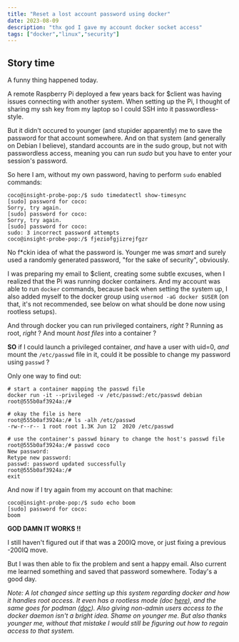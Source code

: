 ```yaml
---
title: "Reset a lost account password using docker"
date: 2023-08-09
description: "thx god I gave my account docker socket access"
tags: ["docker","linux","security"]
---
```



## Story time 

A funny thing happened today. 

A remote Raspberry Pi deployed a few years back for $client was having issues connecting with another system. 
When setting up the Pi, I thought of sharing my ssh key from my laptop so I could SSH into it passwordless-style.

But it didn't occured to younger (and stupider apparently) me to save the password for that account somewhere.
And on that system (and generally on Debian I believe), standard accounts are in the sudo group, but not with passwordless access, meaning you can run _sudo_ but you have to enter your session's password.

So here I am, without my own password, having to perform `sudo` enabled commands:

```
coco@insight-probe-pop:/$ sudo timedatectl show-timesync
[sudo] password for coco: 
Sorry, try again.
[sudo] password for coco: 
Sorry, try again.
[sudo] password for coco: 
sudo: 3 incorrect password attempts
coco@insight-probe-pop:/$ fjeziofgjizrejfgzr
```

No f*ckin idea of what the password is. Younger me was _smart_ and surely used a randomly generated password, "for the sake of security", obviously. 

I was preparing my email to $client, creating some subtle excuses, when I realized that the Pi was running docker containers.
And my account was able to run `docker` commands, because back when setting the system up, I also added myself to the docker group using `usermod -aG docker $USER` (on that, it's not recommended, see below on what should be done now using rootless setups). 

And through docker you can run privileged containers, _right_ ?  Running as root, _right_ ? And mount _host files_ into a container ?

**SO** if I could launch a privileged container, _and_ have a user with uid=0, _and_ mount the `/etc/passwd` file in it, could it be possible to change my password using `passwd` ?

Only one way to find out:

```
# start a container mapping the passwd file
docker run -it --privileged -v /etc/passwd:/etc/passwd debian
root@555b0af3924a:/#

# okay the file is here
root@555b0af3924a:/# ls -alh /etc/passwd
-rw-r--r-- 1 root root 1.3K Jun 12  2020 /etc/passwd

# use the container's passwd binary to change the host's passwd file
root@555b0af3924a:/# passwd coco
New password: 
Retype new password: 
passwd: password updated successfully
root@555b0af3924a:/#
exit
```

And now if I try again from my account on that machine:

```
coco@insight-probe-pop:/$ sudo echo boom
[sudo] password for coco: 
boom
```

__GOD DAMN IT WORKS !!__

I still haven't figured out if that was a 200IQ move, or just fixing a previous -200IQ move.

But I was then able to fix the problem and sent a happy email.
Also current me learned something and saved that password somewhere.
Today's a good day.

_Note: A lot changed since setting up this system regarding docker and how it handles root access. It even has a *rootless* mode (doc [here](https://docs.docker.com/engine/security/rootless/)), and the same goes for podman ([doc](https://rootlesscontaine.rs/getting-started/podman/)). Also giving non-admin users access to the docker daemon isn't a bright idea. Shame on younger me. But also thanks younger me, without that mistake I would still be figuring out how to regain access to that system._
